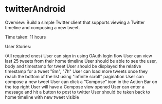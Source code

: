 twitterAndroid
==============

Overview: Build a simple Twitter client that supports viewing a Twitter timeline and composing a new tweet.

Time taken: 11 hours

User Stories:

(All required ones)
User can sign in using OAuth login flow
User can view last 25 tweets from their home timeline
User should be able to see the user, body and timestamp for tweet
User should be displayed the relative timestamp for a tweet "8m", "7h"
User can load more tweets once they reach the bottom of the list using "infinite scroll" pagination
User can compose a new tweet
User can click a “Compose” icon in the Action Bar on the top right
User will have a Compose view opened
User can enter a message and hit a button to post to twitter
User should be taken back to home timeline with new tweet visible
